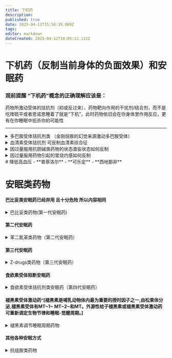 ```yaml
---
title: 下机药
description: 
published: true
date: 2025-04-11T15:58:39.009Z
tags: 
editor: markdown
dateCreated: 2025-04-12T10:05:12.112Z
---
```


# 下机药（反制当前身体的负面效果）和安眠药
### 观前提醒 “下机药”概念的正确理解应该是：
药物所激动受体的拮抗剂（抑或反过来）、药物靶向作用的干扰剂/结合剂，而不是吃喹硫平或者思诺思睡着了就是“下机”，此时药物依旧会在你身体里作用反应，更有在你睡眠中扼杀你的可能性

---


<details>
  <summary>多巴胺受体拮抗剂类 （金刚烷胺的幻觉来源激动多巴胺受体）</summary>

  - [罗通定](/drug/罗通定)---------**推荐**
  
  - [布南色林](/drug/布南色林)
  
  - [氯丙嗪](/drug/CPZ)
  
  - [氟哌啶醇](/drug/氟哌啶醇)
  
  - [舒必利](/drug/舒必利)
  
  - [异丙嗪](/drug/异丙嗪)
  
  - [喹硫平](/drug/QTP)
  
</details>

    
<details>    
  <summary>血清素受体拮抗剂 可反制血清素综合征 </summary>
  
  - *[赛庚啶](/drug/赛庚啶)-------推荐
  
  - [喹硫平](/drug/QTP)
  
  - [溴隐亭](/drug/溴隐亭)
  
  - [氯丙嗪](/drug/CPZ)
  
  - [异丙嗪](/drug/异丙嗪)
  
  - [舒必利](/drug/舒必利)
  
</details>
     
  
  <details> 
<summary> 因过量服用抗胆碱类药物的状态谵妄状态如何反制 </summary>
  
  抗N胆碱：抽烟、尼古丁贴片
  
  抗M胆碱：确定当前是谵妄状态再服用1-2t[胆碱酯酶抑制剂](/drug/ChEI)
  
  
  
  </details> 
  
  <details>
  <summary>因过量服用药物引起的胃烧灼感如何反制</summary>
 ［铝碳酸镁咀嚼片］
  
  ［碳酸氢钠片］
  </details>
# 降低高血压
- **普萘洛尔**
- **可乐定**
- **西地那非**
  
  
  
# 安眠类药物

#### 巴比妥类安眠药已经弃用 且十分危险 所以内容相同

 <details> 
  <summary>巴比妥类药物(第一代安眠药)</summary>
  
  - [阿洛巴比妥](/drug/巴比妥类安眠药)
  - [异戊巴比妥](/drug/巴比妥类安眠药)
  - [阿普巴比妥](/drug/巴比妥类安眠药)
  - [巴比妥](/drug/巴比妥类安眠药)
  - [巴比妥](/drug/巴比妥类安眠药)
  - [溴烯巴比妥](/drug/巴比妥类安眠药)
  - [戊巴比妥](/drug/巴比妥类安眠药)
  - [苯巴比妥](/drug/巴比妥类安眠药)
  - [司可巴比妥](/drug/巴比妥类安眠药)
  
  </details>
     
####    第二代安眠药 
  <details> 
   <summary>苯二氮䓬类药物（第二代安眠药）</summary>
 
  - [三唑仑](/drug/三唑仑)
  - [奥沙西泮](/drug/奥沙西泮)
  - [阿普唑仑](/drug/阿普唑仑)
  - [艾司唑仑](/drug/艾司唑仑)
  - [劳拉西泮](/drug/劳拉西泮)
  - [替马西泮](/drug/替马西泮)
  - [氯硝西泮](/drug/氯硝西泮)
  - [地西泮](/drug/地西泮)
  - [氯西泮](/drug/氯西泮)
  - [氯氮卓](/drug/氯氮卓)
  - [夸西泮](/drug/夸西泮)

  </details>
 
#### 第三代安眠药 

  <details> 
  <summary>Z-drugs类药物（第三代安眠药）</summary>
  
  - [唑吡坦](/drug/唑吡坦)^[英语文名Zolpidem]
  - [佐匹克隆](/drug/佐匹克隆)^[英语文名Zopiclone]
  - [右佐匹克隆](/drug/右佐匹克隆)
  - [扎来普隆](/drug/扎来普隆)^[英语文名Zaleplon]
  
  </details>
  
#### 食欲素受体阻断安眠药
  
  <details>
  <summary>食欲素受体拮抗剂类安眠药（第四代安眠药）</summary>
  
  - [苏沃雷生](/drug/苏沃雷生)
  - [达利雷生](/drug/达利雷生)
  - [莱博雷生](/drug/莱博雷生)
  
  </details>
  
#### 褪黑素受体激动药^[褪黑素是哺乳动物体内最为重要的授时因子之一,由松果体分泌,褪黑素受体有MT~1~ MT~2~和MT。外源性给子褪黑素或褪黑素受体激动药可重新调定生物节律和睡眠-觉醒周期。]

<details>
  <summary>褪黑素调节睡眠周期药物</summary>
  
  - 雷美替胺
  - 阿戈拉美丁
  
  </details>
  
  #### 其他各种安眠方式
  
  <details>
  <summary>抗组胺类药物</summary>
  
  - [氯苯那敏](/drug/氯苯那敏)
  - [溴苯那敏](/drug/溴苯那敏)
  - [多西拉敏](/drug/多西拉敏)
  - [多塞平](/drug/Doxepin）
  - [异丙嗪](/drug/异丙嗪)
  底下这些都挺烂的，除非真的睡不着不然最好别吃
  - [喹硫平](/drug/QTP)
  - 苯硝那敏
  - 奥氮平
  - 米氮平
  - 氯氮平
  
  </details>
  
  
  
  
  
